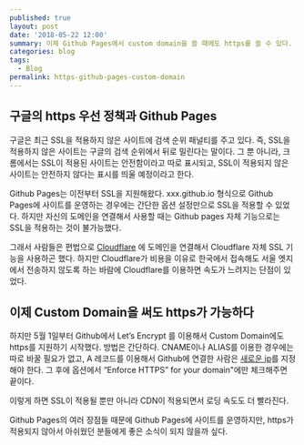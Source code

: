 ```yaml
---
published: true
layout: post
date: '2018-05-22 12:00'
summary: 이제 Github Pages에서 custom domain을 쓸 때에도 https를 쓸 수 있다.
categories: blog
tags:
  - Blog
permalink: https-github-pages-custom-domain
---
```


## 구글의 https 우선 정책과 Github Pages

구글은 최근 SSL을 적용하지 않은 사이트에 검색 순위 패널티를 주고 있다. 즉, SSL을 적용하지 않은 사이트는 구글의 검색 순위에서 뒤로 밀린다는 말이다. 그 뿐 아니라, 크롬에서는 SSL이 적용된 사이트는 안전함이라고 따로 표시되고, SSL이 적용되지 않은 사이트는 안전하지 않다는 표시를 띄울 예정이라고 한다.

Github Pages는 이전부터 SSL을 지원해왔다. xxx.github.io 형식으로 Github Pages에 사이트를 운영하는 경우에는 간단한 옵션 설정만으로 SSL을 적용할 수 있었다. 하지만 자신의 도메인을 연결해서 사용할 때는 Github pages 자체 기능으로는 SSL을 적용하는 것이 불가능했다.

그래서 사람들은 편법으로 [Cloudflare](https://cloudflare.com) 에 도메인을 연결해서 Cloudflare 자체 SSL 기능을 사용하곤 했다. 하지만 Cloudflare가 비용을 이유로 한국에서 접속해도 서울 엣지에서 전송하지 않도록 하는 바람에 Cloudflare를 이용하면 속도가 느려지는 단점이 있었다.



## 이제 Custom Domain을 써도 https가 가능하다

하지만 5월 1일부터 Github에서 Let’s Encrypt 를 이용해서 Custom Domain에도 https를 지원하기 시작했다. 방법은 간단하다. CNAME이나 ALIAS를 이용한 경우에는 따로 바꿀 필요가 없고, A 레코드를 이용해서 Github에 연결한 사람은 [새로운 ip](https://help.github.com/articles/setting-up-an-apex-domain/#configuring-a-records-with-your-dns-provider)를 지정해야 한다. 그 후에 옵션에서 “Enforce HTTPS” for your domain"에만 체크해주면 끝이다.

이렇게 하면 SSL이 적용될 뿐만 아니라 CDN이 적용되면서 로딩 속도도 더 빨라진다. 

Github Pages의 여러 장점들 때문에 Github Pages에 사이트를 운영하지만, https가 적용되지 않아서 아쉬웠던 분들에게 좋은 소식이 되지 않을까 싶다.
